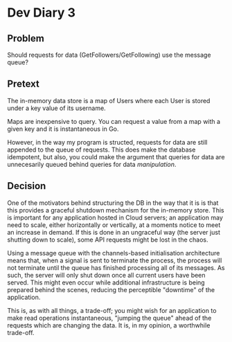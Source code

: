 # Dev Diary 3

## Problem

Should requests for data (GetFollowers/GetFollowing) use the message queue?

## Pretext

The in-memory data store is a map of Users where each User is stored under a key value of its username.

Maps are inexpensive to query. You can request a value from a map with a given key and it is instantaneous in Go.

However, in the way my program is structed, requests for data are still appended to the queue of requests. This does make the database idempotent, but also, you could make the argument that queries for data are unnecesarily queued behind queries for data *manipulation*.

## Decision

One of the motivators behind structuring the DB in the way that it is is that this provides a graceful shutdown mechanism for the in-memory store. This is important for any application hosted in Cloud servers; an application may need to scale, either horizontally  or vertically, at a moments notice to meet an increase in demand. If this is done in an ungraceful way (the server just shutting down to scale), some API requests might be lost in the chaos.

Using a message queue with the channels-based initialisation architecture means that, when a signal is sent to terminate the process, the process will not terminate until the queue has finished processing all of its messages. As  such, the server will only shut down once all current users have been served. This might even occur while additional infrastructure is being prepared behind the scenes, reducing the perceptible "downtime" of the application.

This is, as with all things, a trade-off; you might wish for an application to make read operations instantaneous, "jumping the queue" ahead of the requests which are changing the data. It is, in my opinion, a worthwhile trade-off.